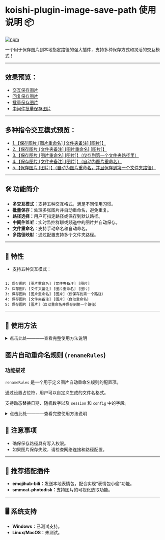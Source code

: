 <h1>koishi-plugin-image-save-path 使用说明 📦</h1>
<p>
<a href="https://www.npmjs.com/package/koishi-plugin-image-save-path">
<img src="https://img.shields.io/npm/v/koishi-plugin-image-save-path?style=flat-square" alt="npm">
</a>
</p>
<p>一个用于保存图片到本地指定路径的强大插件，支持多种保存方式和灵活的交互模式！</p>

<hr>

<h2>效果预览：</h2>
<ul>
<li><a href="https://i0.hdslb.com/bfs/article/a2780975ccbf74c422dd7f0333af0172312276085.png" target="_blank" referrerpolicy="no-referrer">交互保存图片</a></li>
<li><a href="https://i0.hdslb.com/bfs/article/144dac10d99a911648b9016c620fa49a312276085.png" target="_blank" referrerpolicy="no-referrer">回复保存图片</a></li>
<li><a href="https://i0.hdslb.com/bfs/article/a3f0844195795fc7e51f947e689fd744312276085.png" target="_blank" referrerpolicy="no-referrer">批量保存图片</a></li>
<li><a href="https://i0.hdslb.com/bfs/article/23e26c25d805e0d5d5d76958e5950d56312276085.png" target="_blank" referrerpolicy="no-referrer">中间件批量保存图片</a></li>
</ul>

<hr>

<h2>多种指令交互模式预览：</h2>
<ul>
<li><a href="https://i0.hdslb.com/bfs/article/a3d7513782fcd223fc02cc1b107aba2b312276085.png" target="_blank" referrerpolicy="no-referrer">1.【保存图片 [图片重命名] [文件夹备注] [图片]】</a></li>
<li><a href="https://i0.hdslb.com/bfs/article/7caf059b2874c2e3201669d51e614d35312276085.png" target="_blank" referrerpolicy="no-referrer">2.【保存图片 [文件夹备注] [图片重命名] [图片]】</a></li>
<li><a href="https://i0.hdslb.com/bfs/article/fa61465af2ed31f85c537ddf598d6b3a312276085.png" target="_blank" referrerpolicy="no-referrer">3.【保存图片 [图片重命名] [图片]】（仅存到第一个文件夹路径里）</a></li>
<li><a href="https://i0.hdslb.com/bfs/article/1309846507b81c4d0fa755553feebce6312276085.png" target="_blank" referrerpolicy="no-referrer">4.【保存图片 [文件夹备注] [图片]】（自动为图片重命名）</a></li>
<li><a href="https://i0.hdslb.com/bfs/article/4342e979dd9fac9a77fa519baa2a7c49312276085.png" target="_blank" referrerpolicy="no-referrer">5.【保存图片 [图片]】（自动为图片重命名，并且保存到第一个文件夹路径）</a></li>
</ul>

<hr>

<h2>🛠️ 功能简介</h2>
<ul>
<li><strong>多交互模式：</strong>支持五种交互格式，满足不同使用习惯。</li>
<li><strong>批量保存：</strong>处理多张图片并自动重命名，避免重复。</li>
<li><strong>路径选择：</strong>用户可指定路径或保存到默认路径。</li>
<li><strong>中间件监听：</strong>实时监控群聊或频道中的图片并自动保存。</li>
<li><strong>文件重命名：</strong>支持手动命名和自动命名。</li>
<li><strong>多路径映射：</strong>通过配置支持多个文件夹路径。</li>
</ul>

<hr>

<h2>🌟 特性</h2>
<ul>
<li>支持五种交互模式：</li>
</ul>
<pre><code>
1: 保存图片 [图片重命名] [文件夹备注] [图片]
2: 保存图片 [文件夹备注] [图片重命名] [图片]
3: 保存图片 [图片重命名] [图片]（仅保存到第一个路径）
4: 保存图片 [文件夹备注] [图片]（自动重命名）
5: 保存图片 [图片]（自动重命名并保存到第一个路径）
</code></pre>

<hr>

<h2>🚀 使用方法</h2>

<details>
<summary>点击此处————查看完整使用方法说明</summary>

<h3>1️⃣ 交互保存（默认路径，无需指定路径）</h3>
<p>将 <code>Interaction_mode</code> 配置项选择到 <code>3</code>。</p>
<pre><code>保存图片 图片名称</code></pre>
<p><strong>行为说明：</strong></p>
<ul>
<li>插件会自动保存图片到默认路径，并以指定的图片名称保存。</li>
<li>如果未设置默认路径，插件会提示错误：<code>没有设置默认保存路径</code>。</li>
</ul>

<h3>2️⃣ 交互保存（指定路径）</h3>
<p>将 <code>Interaction_mode</code> 配置项选择到 <code>1</code>。</p>
<pre><code>保存图片 图片名称 表情包</code></pre>
<p><strong>行为说明：</strong></p>
<ul>
<li>插件会检查 <code>savePaths</code> 中是否存在路径备注为 <code>表情包</code> 的配置。</li>
<li>如果匹配成功，图片将保存到对应路径。</li>
<li>如果匹配失败，插件会提示用户重新输入路径备注。</li>
</ul>

<h3>3️⃣ 回复交互保存</h3>
<pre><code>回复一条图片消息，并发送：保存图片 图片名称</code></pre>
<p><strong>行为说明：</strong></p>
<ul>
<li>插件会提取回复消息中的图片，并保存为指定文件名。</li>
<li>默认保存到第一个路径或用户指定路径。</li>
</ul>

<h3>4️⃣ 批量保存图片</h3>
<pre><code>保存图片 批量保存 -e png</code></pre>
<p><strong>行为说明：</strong></p>
<ul>
<li>插件会自动处理多张图片，避免文件重名冲突。</li>
<li>若未启用 <code>checkDuplicate</code>，仅允许保存一张图片。</li>
</ul>

<h3>5️⃣ 中间件监听保存</h3>
<pre><code>{
"groupListmapping": 
    [    
        {
        "groupList": "123456",
        "enable": true,
        "defaultsavepath": "E:\\Images\\GroupChat",
        "count": 3
        }
    ]
}</code></pre>
<p><strong>行为说明：</strong></p>
<ul>
<li>自动保存指定群聊/频道中的图片消息。</li>
<li>支持自定义保存路径与触发条件。</li>
</ul>

<hr>

<h2>🔧 高级功能</h2>
<h3>1️⃣ 图片自动命名</h3>
<p>插件会根据当前时间生成安全的文件名：</p>
<pre><code>YYYY-MM-DD-HH-MM.png</code></pre>

<h3>2️⃣ 重名检查</h3>
<p>当启用 <code>checkDuplicate</code> 时，插件会自动为重名文件生成唯一文件名：</p>
<pre><code>图片名称(1).png
图片名称(2).png</code></pre>

<h3>3️⃣ 自定义路径映射</h3>
    <pre><code>{
    "savePaths": [
        { "name": "默认路径", "path": "E:\\Images\\Default" },
        { "name": "表情包", "path": "E:\\Images\\Memes" }
    ]
}</code></pre>

<h3>4️⃣ 配合中间件监听群聊/频道</h3>
<p>实时保存符合条件的图片消息到指定路径。</p>

<hr>

<h2>⚙️ 配置项说明</h2>
<h3>Interaction_mode</h3>
<p>选择交互模式，支持五种模式：</p>
<table>
<thead>
<tr>
<th>模式</th>
<th>描述</th>
</tr>
</thead>
<tbody>
<tr>
<td>1</td>
<td>保存图片 [图片重命名] [文件夹备注] [图片]</td>
</tr>
<tr>
<td>2</td>
<td>保存图片 [文件夹备注] [图片重命名] [图片]</td>
</tr>
<tr>
<td>3</td>
<td>保存图片 [图片重命名] [图片]（仅保存到第一个路径）</td>
</tr>
<tr>
<td>4</td>
<td>保存图片 [文件夹备注] [图片]（自动重命名）</td>
</tr>
<tr>
<td>5</td>
<td>保存图片 [图片]（自动重命名并保存到第一个路径）</td>
</tr>
</tbody>
</table>

<h3>其他配置项</h3>
<h4>defaultImageExtension</h4>
<p><strong>说明：</strong>图片保存的默认后缀格式，例如 <code>png</code> 或 <code>jpg</code>。</p>
<p><strong>默认值：</strong> <code>png</code></p>

<h4>savePaths</h4>
<p><strong>说明：</strong>配置路径映射，便于用户选择存储路径。</p>
<pre><code>{
    "savePaths": [
        { "name": "默认路径", "path": "E:\\Images\\Default" },
        { "name": "表情包", "path": "E:\\Images\\Memes" }
    ]
}</code></pre>

<h4>checkDuplicate</h4>
<p><strong>说明：</strong>启用时，会为重名文件生成唯一名称。</p>
<p><strong>默认值：</strong> <code>false</code></p>

<hr>

</details>

## 图片自动重命名规则 (`renameRules`)

### 功能描述

`renameRules` 是一个用于定义图片自动重命名规则的配置项。

通过设置占位符，用户可以自定义生成的文件名格式。

支持动态替换日期、随机数字以及 `session` 和 `config` 中的字段。

<details>
<summary>点击此处————查看完整使用方法说明</summary>

### 配置项格式
- **类型**：字符串
- **默认值**：`${YYYY}-${MM}-${DD}-${AA}-${BB}-${CC}-${DDD}`
- **示例**：

  ```javascript
  renameRules: "${YYYY}-${MM}-${DD}-${AA}-${BB}-${CC}-${DDD}-${session.userId}"
  ```



### 可用占位符
| 占位符       | 描述                                                                 |
| ------------ | -------------------------------------------------------------------- |
| `${YYYY}`    | 当前年份，例如 `2023`                                                |
| `${MM}`      | 当前月份，补零到两位，例如 `01` 到 `12`                              |
| `${DD}`      | 当前日期，补零到两位，例如 `01` 到 `31`                              |
| `${A}`       | 一位随机数字，范围 `0` 到 `9`                                        |
| `${BB}`      | 两位随机数字，范围 `00` 到 `99`                                      |
| `${CCC}`     | 三位随机数字，范围 `000` 到 `999`                                    |
| `${session}` | 动态提取 `session` 对象的字段，例如 `${session.userId}`              |
| `${config}`  | 动态提取 `config` 对象的字段，例如 `${config.defaultImageExtension}` |

### 示例
- **默认格式**：
  ```javascript
  renameRules: "${YYYY}-${MM}-${DD}-${BB}-${BB}-${BB}-${CCC}"
  ```
  - 生成文件名：`2023-10-05-12-34-56-789.png`。

- **包含用户 ID**：
  ```javascript
  renameRules: "${YYYY}-${MM}-${DD}-${BB}-${BB}-${BB}-${CCC}-${session.userId}"
  ```
  - 生成文件名（假设 `session.userId` 为 `12345`）：`2023-10-05-12-34-56-789-12345.png`。

- **包含配置项**：
  ```javascript
  renameRules: "${YYYY}-${MM}-${DD}-${BB}-${BB}-${BB}-${CCC}-${config.defaultImageExtension}"
  ```
  - 生成文件名（假设 `config.defaultImageExtension` 为 `png`）：`2023-10-05-12-34-56-789-png.png`。




### 参考链接
- [Koishi 官方文档](https://koishi.js.org/)
    
---

</details>

<h2>📜 注意事项</h2>
<ul>
<li>确保保存路径具有写入权限。</li>
<li>如果图片保存失败，请检查网络连接和路径配置。</li>
</ul>

<hr>

<h2>🔗 推荐搭配插件</h2>
<ul>
<li><strong>emojihub-bili：</strong>发送本地表情包，配合实现“表情包小偷”功能。</li>
<li><strong>smmcat-photodisk：</strong>支持图片的可视化选取功能。</li>
</ul>

<hr>

<h2>🖥️ 系统支持</h2>
<ul>
<li><strong>Windows：</strong>已测试支持。</li>
<li><strong>Linux/MacOS：</strong>未测试。</li>
</ul>